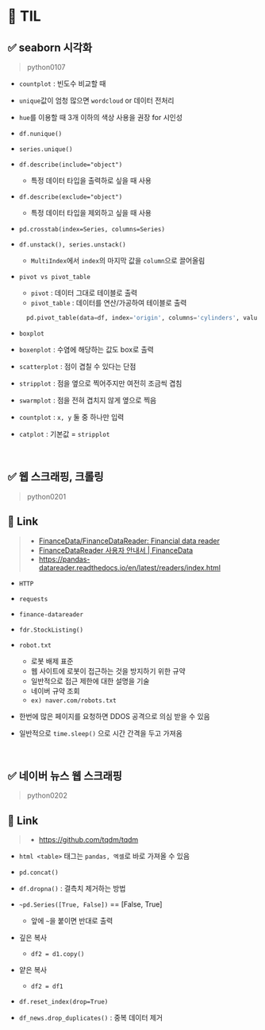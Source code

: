 # 🦁 TIL

## ✅ seaborn 시각화
> python0107
* `countplot` : 빈도수 비교할 때
* `unique`값이 엄청 많으면 `wordcloud` or 데이터 전처리 
* `hue`를 이용할 때 3개 이하의 색상 사용을 권장 for 시인성
* `df.nunique()`
* `series.unique()`


* `df.describe(include="object")`
  * 특정 데이터 타입을 출력하로 싶을 때 사용
* `df.describe(exclude="object")`
  * 특정 데이터 타입을 제외하고 싶을 때 사용


* `pd.crosstab(index=Series, columns=Series)`
* `df.unstack(), series.unstack()`
  * `MultiIndex`에서 `index`의 마지막 값을 `column`으로 끌어올림


* `pivot vs pivot_table`
  * `pivot` : 데이터 그대로 테이블로 출력
  * `pivot_table` : 데이터를 연산/가공하여 테이블로 출력
  ```python
    pd.pivot_table(data=df, index='origin', columns='cylinders', values='mpg')
  ```



* `boxplot`
* `boxenplot` : 수염에 해당하는 값도 box로 출력


* `scatterplot` : 점이 겹칠 수 있다는 단점
* `stripplot` : 점을 옆으로 찍어주지만 여전히 조금씩 겹침
* `swarmplot` : 점을 전혀 겹치지 않게 옆으로 찍음
* `countplot` : `x, y` 둘 중 하나만 입력 
* `catplot` : 기본값 = `stripplot`

<br>

## ✅ 웹 스크래핑, 크롤링
> python0201

## 🔗 Link
> * [FinanceData/FinanceDataReader: Financial data reader](https://github.com/FinanceData/FinanceDataReader)
> * [FinanceDataReader 사용자 안내서 | FinanceData](https://financedata.github.io/posts/finance-data-reader-users-guide.html)
> * https://pandas-datareader.readthedocs.io/en/latest/readers/index.html



* `HTTP`
* `requests`
* `finance-datareader`
* `fdr.StockListing()`


* `robot.txt`
  * 로봇 배제 표준
  * 웹 사이트에 로봇이 접근하는 것을 방지하기 위한 규약
  * 일반적으로 접근 제한에 대한 설명을 기술
  * 네이버 규약 조회 
  * `ex) naver.com/robots.txt`


* 한번에 많은 페이지를 요청하면 DDOS 공격으로 의심 받을 수 있음
* 일반적으로 `time.sleep()` 으로 시간 간격을 두고 가져옴


  

<br>

## ✅ 네이버 뉴스 웹 스크래핑
> python0202


## 🔗 Link
> * https://github.com/tqdm/tqdm
* `html <table>` 태그는 `pandas, 엑셀`로 바로 가져올 수 있음


* `pd.concat()`
* `df.dropna()` : 결측치 제거하는 방법
* `~pd.Series([True, False])` == [False, True]
  * 앞에 `~`을 붙이면 반대로 출력
* 깊은 복사
  * `df2 = d1.copy()`
* 얕은 복사
  * `df2 = df1`

* `df.reset_index(drop=True)`
* `df_news.drop_duplicates()` : 중복 데이터 제거